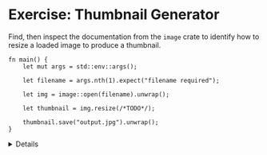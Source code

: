 # Exercise: Thumbnail Generator

Find, then inspect the documentation from the `image` crate to identify how to
resize a loaded image to produce a thumbnail.

```rust,editable
fn main() {
    let mut args = std::env::args();

    let filename = args.nth(1).expect("filename required");

    let img = image::open(filename).unwrap();

    let thumbnail = img.resize(/*TODO*/);

    thumbnail.save("output.jpg").unwrap();
}
```

<details>

```rust
use image::imageops::FilterType;

fn main() {
    let mut args = std::env::args();

    let filename = args.nth(1).expect("filename required");

    let img = image::open(filename).unwrap();

    let thumbnail = img.resize(40, 30, FilterType::Nearest);

    thumbnail.save("output.jpg").unwrap();
}
```
</details>